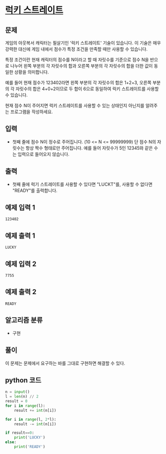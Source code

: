 # [럭키 스트레이트](https://www.acmicpc.net/problem/18406)

## 문제

게임의 아웃복서 캐릭터는 필살기인 '럭키 스트레이트' 기술이 있습니다. 이 기술은 매우 강력한 대신에 게임 내에서 점수가 특정 조건을 만족할 때만 사용할 수 있습니다.

특정 조건이란 현재 캐릭터의 점수를 N이라고 할 때 자릿수를 기준으로 점수 N을 반으로 나누어 왼쪽 부분의 각 자릿수의 합과 오른쪽 부분의 각 자릿수의 합을 더한 값이 동일한 상황을 의미합니다.

예를 들어 현재 점수가 123402라면 왼쪽 부분의 각 자릿수의 합은 1+2+3, 오른쪽 부분의 각 자릿수의 합은 4+0+2이므로 두 합이 6으로 동일하여 럭키 스트레이트를 사용할 수 있습니다.

현재 점수 N이 주어지면 럭키 스트레이트를 사용할 수 있는 상태인지 아닌지를 알려주는 프로그램을 작성하세요.

## 입력

- 첫째 줄에 점수 N이 정수로 주어집니다. (10 <= N <= 99999999) 단 점수 N의 자릿수는 항상 짝수 형태로만 주어집니다. 예를 들어 자릿수가 5인 12345와 같은 수는 입력으로 들어오지 않습니다.

## 출력

- 첫째 줄에 럭기 스트레이트를 사용할 수 있다면 "LUCKT"를, 사용할 수 없다면 "READY"를 출력합니다.

## 예제 입력 1

    123402

## 예제 출력 1

    LUCKY

## 예제 입력 2

    7755

## 예제 출력 2

    READY

## 알고리즘 분류

- 구현

## 풀이

이 문제는 문제에서 요구하는 바를 그대로 구현하면 해결할 수 있다.

## python 코드

```python
n = input()
l = len(n) // 2
result = 0
for i in range(l):
    result += int(n[i])

for i in range(l, 2*l):
    result -= int(n[i])

if result==0:
    print('LUCKY')
else:
    print('READY')
```